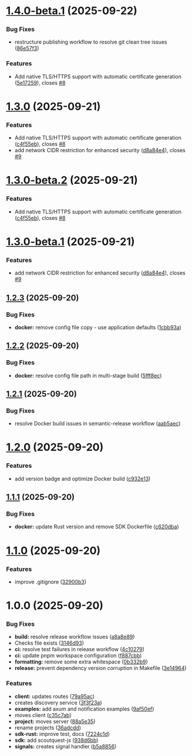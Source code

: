 # [1.4.0-beta.1](https://github.com/RomainDECOSTER/scoutquest/compare/v1.3.0...v1.4.0-beta.1) (2025-09-22)


### Bug Fixes

* restructure publishing workflow to resolve git clean tree issues ([86e57f3](https://github.com/RomainDECOSTER/scoutquest/commit/86e57f36751128bcc95825cec4794c25d1070fca))


### Features

* Add native TLS/HTTPS support with automatic certificate generation ([5e17259](https://github.com/RomainDECOSTER/scoutquest/commit/5e1725903a10f827540cd37cd6194bfdafa78684)), closes [#8](https://github.com/RomainDECOSTER/scoutquest/issues/8)

# [1.3.0](https://github.com/RomainDECOSTER/scoutquest/compare/v1.2.3...v1.3.0) (2025-09-21)


### Features

* Add native TLS/HTTPS support with automatic certificate generation ([c4f55eb](https://github.com/RomainDECOSTER/scoutquest/commit/c4f55eb8b76476350b19c545b80084ff91f26596)), closes [#8](https://github.com/RomainDECOSTER/scoutquest/issues/8)
* add network CIDR restriction for enhanced security ([d8a84e4](https://github.com/RomainDECOSTER/scoutquest/commit/d8a84e4948e20f23256297e8b142041b5638eb40)), closes [#9](https://github.com/RomainDECOSTER/scoutquest/issues/9)

# [1.3.0-beta.2](https://github.com/RomainDECOSTER/scoutquest/compare/v1.3.0-beta.1...v1.3.0-beta.2) (2025-09-21)


### Features

* Add native TLS/HTTPS support with automatic certificate generation ([c4f55eb](https://github.com/RomainDECOSTER/scoutquest/commit/c4f55eb8b76476350b19c545b80084ff91f26596)), closes [#8](https://github.com/RomainDECOSTER/scoutquest/issues/8)

# [1.3.0-beta.1](https://github.com/RomainDECOSTER/scoutquest/compare/v1.2.3...v1.3.0-beta.1) (2025-09-21)


### Features

* add network CIDR restriction for enhanced security ([d8a84e4](https://github.com/RomainDECOSTER/scoutquest/commit/d8a84e4948e20f23256297e8b142041b5638eb40)), closes [#9](https://github.com/RomainDECOSTER/scoutquest/issues/9)

## [1.2.3](https://github.com/RomainDECOSTER/scoutquest/compare/v1.2.2...v1.2.3) (2025-09-20)


### Bug Fixes

* **docker:** remove config file copy - use application defaults ([1cbb93a](https://github.com/RomainDECOSTER/scoutquest/commit/1cbb93a425e2c0cb856ed06934de623f91fda8bd))

## [1.2.2](https://github.com/RomainDECOSTER/scoutquest/compare/v1.2.1...v1.2.2) (2025-09-20)


### Bug Fixes

* **docker:** resolve config file path in multi-stage build ([5fff8ec](https://github.com/RomainDECOSTER/scoutquest/commit/5fff8ec6637fa9cf05e2a0b5bf84494aa8301ba8))

## [1.2.1](https://github.com/RomainDECOSTER/scoutquest/compare/v1.2.0...v1.2.1) (2025-09-20)


### Bug Fixes

* resolve Docker build issues in semantic-release workflow ([aab5aec](https://github.com/RomainDECOSTER/scoutquest/commit/aab5aec9c8eed784532792c392fcce37e690b77d))

# [1.2.0](https://github.com/RomainDECOSTER/scoutquest/compare/v1.1.1...v1.2.0) (2025-09-20)


### Features

* add version badge and optimize Docker build ([c932e13](https://github.com/RomainDECOSTER/scoutquest/commit/c932e13a7adf8752a51d89d412438475ef8a0cf7))

## [1.1.1](https://github.com/RomainDECOSTER/scoutquest/compare/v1.1.0...v1.1.1) (2025-09-20)


### Bug Fixes

* **docker:** update Rust version and remove SDK Dockerfile ([c620dba](https://github.com/RomainDECOSTER/scoutquest/commit/c620dba2ce01b01c5980409d67c983abb6e86af5))

# [1.1.0](https://github.com/RomainDECOSTER/scoutquest/compare/v1.0.0...v1.1.0) (2025-09-20)


### Features

* improve .gitignore ([32900b3](https://github.com/RomainDECOSTER/scoutquest/commit/32900b374c240518eb342196c531669f74e68638))

# 1.0.0 (2025-09-20)


### Bug Fixes

* **build:** resolve release workflow issues ([a8a8e89](https://github.com/RomainDECOSTER/scoutquest/commit/a8a8e89c4527e02f48b88ab78b67db77a3cee2e3))
* Checks file exists ([3146d93](https://github.com/RomainDECOSTER/scoutquest/commit/3146d93076b301c90834c166605979a2cd562041))
* **ci:** resolve test failures in release workflow ([4c10279](https://github.com/RomainDECOSTER/scoutquest/commit/4c102795e9898f0545dcfa9ea860278cfeb5004e))
* **ci:** update pnpm workspace configuration ([f887cbb](https://github.com/RomainDECOSTER/scoutquest/commit/f887cbb54a00ede6f9a42b47ed45a52d1d5025fe))
* **formatting:** remove some extra whitespace ([0b332b9](https://github.com/RomainDECOSTER/scoutquest/commit/0b332b92f136c733c6f6dee8728d94d41b9ac4bf))
* **release:** prevent dependency version corruption in Makefile ([3e14964](https://github.com/RomainDECOSTER/scoutquest/commit/3e149648f72b0b10cf3965ab3286c8abd63906a3))


### Features

* **client:** updates routes ([79a95ac](https://github.com/RomainDECOSTER/scoutquest/commit/79a95ac2f770f36edc948808bec9b1ef90395c5e))
* creates discovery service ([3f3f23a](https://github.com/RomainDECOSTER/scoutquest/commit/3f3f23ad49d06122c97da0c7b7f6cad74c50d7c3))
* **examples:** add axum and notification examples ([9af50ef](https://github.com/RomainDECOSTER/scoutquest/commit/9af50ef06e2ee7e375249d6b4232a4b5f70a9861))
* moves client ([c35c7ab](https://github.com/RomainDECOSTER/scoutquest/commit/c35c7ab0614783e950726bda76646ec561f3e1a9))
* **project:** moves server ([88a5e35](https://github.com/RomainDECOSTER/scoutquest/commit/88a5e355f7f834e578a5b9068d68b5473dcd4d8a))
* rename projects ([36adcdd](https://github.com/RomainDECOSTER/scoutquest/commit/36adcddc6302dcab008c07288a7288f2a6f4e474))
* **sdk-rust:** improve test, docs ([7224c1d](https://github.com/RomainDECOSTER/scoutquest/commit/7224c1d9096531022a2f1ed23af3649eef0efd92))
* **sdk:** add scoutquest-js ([938d6bb](https://github.com/RomainDECOSTER/scoutquest/commit/938d6bbbee750554da40133d881db5118287ab95))
* **signals:** creates signal handler ([b5a8856](https://github.com/RomainDECOSTER/scoutquest/commit/b5a8856b2f44d60511bb757e7e1e11a8b7889d1a))
